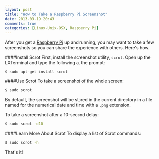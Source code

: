 ```yaml
---
layout: post
title: "How to Take a Raspberry Pi Screenshot"
date: 2013-03-19 20:43
comments: true
categories: [Linux-Unix-OSX, Raspberry Pi]
---
```

After you get a [Raspberry Pi](/blog/2012/12/03/ruby-on-raspberry-pi/) up and running, you may want to take a few screenshots so you can share the experience with others. Here's how.
<!--more-->
####Install Scrot
First, install the screenshot utility, `scrot`. Open up the LXTerminal
and type the following at the prompt:

```bash
$ sudo apt-get install scrot
```

####Use Scrot
To take a screenshot of the whole screen:
```bash
$ sudo scrot
```
By default, the screenshot will be stored in the current directory in a file named for the numerical date and time with a `.png` extension.

To take a screenshot after a 10-second delay:
```bash
$ sudo scrot -d10
```

####Learn More About Scrot
To display a list of Scrot commands:
```bash
$ sudo scrot -h
```
That's it!





